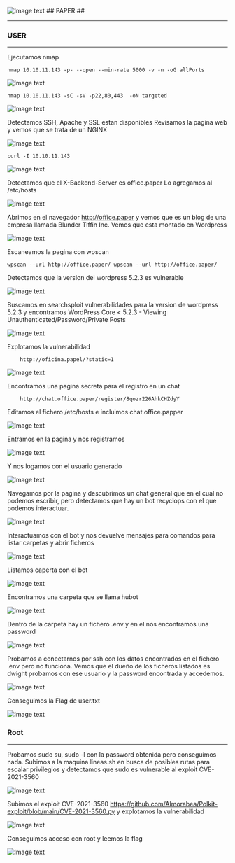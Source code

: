 ![Image text](https://github.com/b14nc0/images/blob/main/Paper/paper.jpg) ## PAPER ##
***

### USER ###

***
Ejecutamos nmap 
    
    nmap 10.10.11.143 -p- --open --min-rate 5000 -v -n -oG allPorts
    
![Image text](https://github.com/b14nc0/images/blob/main/Paper/allPorts.jpg)

    nmap 10.10.11.143 -sC -sV -p22,80,443  -oN targeted

![Image text](https://github.com/b14nc0/images/blob/main/Paper/targeted.jpg)

Detectamos SSH, Apache y SSL estan disponibles
Revisamos la pagina web y vemos que se trata de un NGINX

![Image text](https://github.com/b14nc0/images/blob/main/Paper/nginx.jpg)

    curl -I 10.10.11.143

![Image text](https://github.com/b14nc0/images/blob/main/Paper/curl.jpg)

Detectamos que el X-Backend-Server es office.paper
Lo agregamos al /etc/hosts

![Image text](https://github.com/b14nc0/images/blob/main/Paper/hosts.jpg)

Abrimos en el navegador http://office.paper y vemos que es un blog de una empresa llamada Blunder Tiffin Inc.
Vemos que esta montado en Wordpress

![Image text](https://github.com/b14nc0/images/blob/main/Paper/wappanalizer.jpg)  

Escaneamos la pagina con wpscan

    wpscan --url http://office.paper/ wpscan --url http://office.paper/
    
Detectamos que la version del wordpress 5.2.3 es vulnerable

![Image text](https://github.com/b14nc0/images/blob/main/Paper/wpscan.jpg)

Buscamos en searchsploit vulnerabilidades para la version de wordpress 5.2.3 y encontramos WordPress Core < 5.2.3 - Viewing Unauthenticated/Password/Private Posts 

![Image text](https://github.com/b14nc0/images/blob/main/Paper/searchsploit.jpg)

Explotamos la vulnerabilidad

        http://oficina.papel/?static=1
 
![Image text](https://github.com/b14nc0/images/blob/main/Paper/pagStatic.jpg)

Encontramos una pagina secreta para el registro en un chat

        http://chat.office.paper/register/8qozr226AhkCHZdyY

Editamos el fichero /etc/hosts e incluimos chat.office.papper

![Image text](https://github.com/b14nc0/images/blob/main/Paper/hosts2.jpg)
        
Entramos en la pagina y nos registramos

![Image text](https://github.com/b14nc0/images/blob/main/Paper/pagina%20de%20registro.jpg)

Y nos logamos con el usuario generado

![Image text](https://github.com/b14nc0/images/blob/main/Paper/login.jpg)

Navegamos por la pagina y descubrimos un chat general que en el cual no podemos escribir, pero detectamos que hay un bot recyclops con el que podemos interactuar.

![Image text](https://github.com/b14nc0/images/blob/main/Paper/chatBot.jpg)

Interactuamos con el bot y nos devuelve mensajes para comandos para listar carpetas y abrir ficheros

![Image text](https://github.com/b14nc0/images/blob/main/Paper/bot.jpg)

Listamos caperta con el bot 

![Image text](https://github.com/b14nc0/images/blob/main/Paper/recyclopslist.jpg)

Encontramos una carpeta que se llama hubot 

![Image text](https://github.com/b14nc0/images/blob/main/Paper/recyclopslisthubot.jpg)

Dentro de la carpeta hay un fichero .env y en el nos encontramos una password

![Image text](https://github.com/b14nc0/images/blob/main/Paper/recyclopsFileHubotEnv.jpg)

Probamos a conectarnos por ssh con los datos encontrados en el fichero .env pero no funciona.
Vemos que el dueño de los ficheros listados es dwight probamos con ese usuario y la password encontrada y accedemos.

![Image text](https://github.com/b14nc0/images/blob/main/Paper/ssh.jpg)

Conseguimos la Flag de user.txt

![Image text](https://github.com/b14nc0/images/blob/main/Paper/flagUser.jpg)

### Root ###
***

Probamos sudo su, sudo -l con la password obtenida pero conseguimos nada.
Subimos a la maquina lineas.sh en busca de posibles rutas para escalar privilegios y detectamos que sudo es vulnerable al exploit CVE-2021-3560

![Image text](https://github.com/b14nc0/images/blob/main/Paper/vulnSudo.jpg)

Subimos el exploit CVE-2021-3560
https://github.com/Almorabea/Polkit-exploit/blob/main/CVE-2021-3560.py
y explotamos la vulnerabilidad

![Image text](https://github.com/b14nc0/images/blob/main/Paper/cve20213560.jpg)

Conseguimos acceso con root y leemos la flag

![Image text](https://github.com/b14nc0/images/blob/main/Paper/root.jpg)




